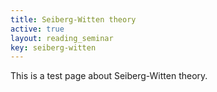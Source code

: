 ```yaml
---
title: Seiberg-Witten theory
active: true
layout: reading_seminar
key: seiberg-witten
---
```

This is a test page about Seiberg-Witten theory.
